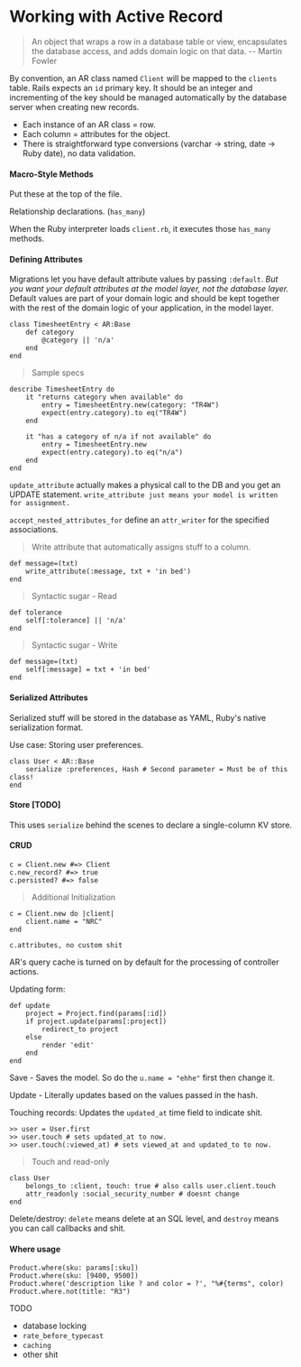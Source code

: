 # Working with Active Record

> An object that wraps a row in a database table or view, encapsulates the database access, and adds domain logic on that data. -- Martin Fowler
 
By convention, an AR class named `Client` will be mapped to the `clients` table. Rails expects an `id` primary key. It should be an integer and incrementing of the key should be managed automatically by the database server when creating new records.

- Each instance of an AR class = row.
- Each column = attributes for the object.
- There is straightforward type conversions (varchar -> string, date -> Ruby date), no data validation.

#### Macro-Style Methods

Put these at the top of the file.

Relationship declarations. (`has_many`)

When the Ruby interpreter loads `client.rb`, it executes those `has_many` methods.

#### Defining Attributes

Migrations let you have default attribute values by passing `:default`. *But you want your default attributes at the model layer, not the database layer.* Default values are part of your domain logic and should be kept together with the rest of the domain logic of your application, in the model layer.

    class TimesheetEntry < AR:Base
        def category
            @category || 'n/a'
        end
    end

> Sample specs

    describe TimesheetEntry do
        it "returns category when available" do
            entry = TimesheetEntry.new(category: "TR4W")
            expect(entry.category).to eq("TR4W")
        end

        it "has a category of n/a if not available" do
            entry = TimesheetEntry.new
            expect(entry.category).to eq("n/a")
        end
    end

`update_attribute` actually makes a physical call to the DB and you get an UPDATE statement. `write_attribute just means your model is written for assignment.`

`accept_nested_attributes_for` define an `attr_writer` for the specified associations.

> Write attribute that automatically assigns stuff to a column.

    def message=(txt)
        write_attribute(:message, txt + 'in bed')
    end

> Syntactic sugar - Read

    def tolerance
        self[:tolerance] || 'n/a'
    end

> Syntactic sugar - Write

    def message=(txt)
        self[:message] = txt + 'in bed'
    end

#### Serialized Attributes

Serialized stuff will be stored in the database as YAML, Ruby's native serialization format.

Use case: Storing user preferences.

    class User < AR::Base
        serialize :preferences, Hash # Second parameter = Must be of this class!
    end

#### Store [TODO]

This uses `serialize` behind the scenes to declare a single-column KV store.

#### CRUD

    c = Client.new #=> Client
    c.new_record? #=> true
    c.persisted? #=> false

> Additional Initialization

    c = Client.new do |client|
        client.name = "NRC"
    end

    c.attributes, no custom shit

AR's query cache is turned on by default for the processing of controller actions.

Updating form:

    def update
        project = Project.find(params[:id])
        if project.update(params[:project])
            redirect_to project
        else
            render 'edit'
        end
    end

Save - Saves the model. So do the `u.name = "ehhe"` first then change it.

Update - Literally updates based on the values passed in the hash.

Touching records: Updates the `updated_at` time field to indicate shit.

    >> user = User.first
    >> user.touch # sets updated_at to now.
    >> user.touch(:viewed_at) # sets viewed_at and updated_to to now.

> Touch and read-only

    class User
        belongs_to :client, touch: true # also calls user.client.touch
        attr_readonly :social_security_number # doesnt change 
    end

Delete/destroy: `delete` means delete at an SQL level, and `destroy` means you can call callbacks and shit.

#### Where usage

    Product.where(sku: params[:sku])
    Product.where(sku: [9400, 9500])
    Product.where('description like ? and color = ?', "%#{terms", color)
    Product.where.not(title: "R3")

TODO
- database locking
- `rate_before_typecast`
- `caching`
- other shit
